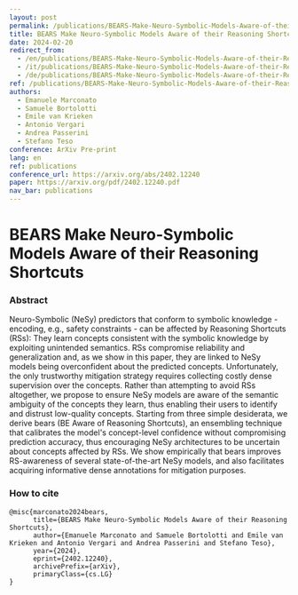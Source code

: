 ```yaml
---
layout: post
permalink: /publications/BEARS-Make-Neuro-Symbolic-Models-Aware-of-their-Reasoning-Shortcuts.html
title: BEARS Make Neuro-Symbolic Models Aware of their Reasoning Shortcuts
date: 2024-02-20
redirect_from:
  - /en/publications/BEARS-Make-Neuro-Symbolic-Models-Aware-of-their-Reasoning-Shortcuts.html
  - /it/publications/BEARS-Make-Neuro-Symbolic-Models-Aware-of-their-Reasoning-Shortcuts.html
  - /de/publications/BEARS-Make-Neuro-Symbolic-Models-Aware-of-their-Reasoning-Shortcuts.html
ref: /publications/BEARS-Make-Neuro-Symbolic-Models-Aware-of-their-Reasoning-Shortcuts.html
authors:
  - Emanuele Marconato
  - Samuele Bortolotti
  - Emile van Krieken
  - Antonio Vergari
  - Andrea Passerini
  - Stefano Teso
conference: ArXiv Pre-print
lang: en
ref: publications
conference_url: https://arxiv.org/abs/2402.12240
paper: https://arxiv.org/pdf/2402.12240.pdf
nav_bar: publications
---
```


# BEARS Make Neuro-Symbolic Models Aware of their Reasoning Shortcuts

### Abstract

Neuro-Symbolic (NeSy) predictors that conform to symbolic knowledge - encoding, e.g., safety constraints - can be affected by Reasoning Shortcuts (RSs): They learn concepts consistent with the symbolic knowledge by exploiting unintended semantics. RSs compromise reliability and generalization and, as we show in this paper, they are linked to NeSy models being overconfident about the predicted concepts. Unfortunately, the only trustworthy mitigation strategy requires collecting costly dense supervision over the concepts. Rather than attempting to avoid RSs altogether, we propose to ensure NeSy models are aware of the semantic ambiguity of the concepts they learn, thus enabling their users to identify and distrust low-quality concepts. Starting from three simple desiderata, we derive bears (BE Aware of Reasoning Shortcuts), an ensembling technique that calibrates the model's concept-level confidence without compromising prediction accuracy, thus encouraging NeSy architectures to be uncertain about concepts affected by RSs. We show empirically that bears improves RS-awareness of several state-of-the-art NeSy models, and also facilitates acquiring informative dense annotations for mitigation purposes. 

### How to cite

```
@misc{marconato2024bears,
      title={BEARS Make Neuro-Symbolic Models Aware of their Reasoning Shortcuts}, 
      author={Emanuele Marconato and Samuele Bortolotti and Emile van Krieken and Antonio Vergari and Andrea Passerini and Stefano Teso},
      year={2024},
      eprint={2402.12240},
      archivePrefix={arXiv},
      primaryClass={cs.LG}
}
```